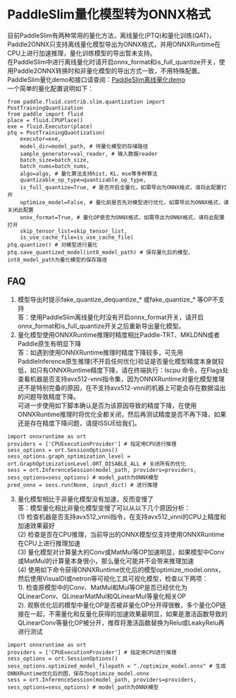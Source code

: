 # PaddleSlim量化模型转为ONNX格式
目前PaddleSlim有两种常用的量化方法，离线量化(PTQ)和量化训练(QAT)，Paddle2ONNX只支持离线量化模型导出为ONNX格式，并用ONNXRuntime在CPU上进行加速推理，量化训练模型的导出暂未支持。  
在PaddleSlim中进行离线量化时请开启onnx_format和is_full_quantize开关，使用Paddle2ONNX转换时和非量化模型的导出方式一致，不用特殊配置。PaddleSlim量化demo和接口请查阅：[PaddleSlim离线量化demo](https://github.com/PaddlePaddle/PaddleSlim/tree/develop/demo/quant/quant_post)  
一个简单的量化配置说明如下：  
```
from paddle.fluid.contrib.slim.quantization import PostTrainingQuantization
from paddle import fluid
place = fluid.CPUPlace()
exe = fluid.Executor(place)
ptq = PostTrainingQuantization(
    executor=exe,
    model_dir=model_path, # 待量化模型的存储路径
    sample_generator=val_reader, # 输入数据reader
    batch_size=batch_size,
    batch_nums=batch_nums,
    algo=algo, # 量化算法支持hist，KL，mse等多种算法
    quantizable_op_type=quantizable_op_type,
    is_full_quantize=True, # 是否开启全量化，如需导出为ONNX格式，请将此配置打开
    optimize_model=False, # 量化前是否先对模型进行优化，如需导出为ONNX格式，请关闭此配置
    onnx_format=True, # 量化OP是否为ONNX格式，如需导出为ONNX格式，请将此配置打开
    skip_tensor_list=skip_tensor_list,
    is_use_cache_file=is_use_cache_file)
ptq.quantize() # 对模型进行量化
ptq.save_quantized_model(int8_model_path) # 保存量化后的模型，int8_model_path为量化模型的保存路径
```
## FAQ
1. 模型导出时提示fake_quantize_dequantize_* 或fake_quantize_* 等OP不支持  
答：使用PaddleSlim离线量化时没有开启onnx_format开关，请开启onnx_format和is_full_quantize开关之后重新导出量化模型。  
2. 量化模型使用ONNXRuntime推理时精度相比Paddle-TRT、MKLDNN或者Paddle原生有明显下降  
答：如遇到使用ONNXRuntime推理时精度下降较多，可先用PaddleInference原生推理(不开启任何优化)验证是否量化模型精度本身就较低，如只有ONNXRuntime精度下降，请在终端执行：lscpu 命令，在Flags处查看机器是否支持avx512-vnni指令集，因为ONNXRuntime对量化模型推理还不是特别完备的原因，在不支持avx512-vnni的机器上可能会存在数据溢出的问题导致精度下降。  
可进一步使用如下脚本确认是否为该原因导致的精度下降，在使用ONNXRuntime推理时将优化全都关闭，然后再测试精度是否不再下降，如果还是存在精度下降问题，请提ISSUE给我们。
```
import onnxruntime as ort
providers = ['CPUExecutionProvider'] # 指定用CPU进行推理
sess_options = ort.SessionOptions()
sess_options.graph_optimization_level = ort.GraphOptimizationLevel.ORT_DISABLE_ALL # 关闭所有的优化
sess = ort.InferenceSession(model_path, providers=providers, sess_options=sess_options) # model_path为ONNX模型
pred_onnx = sess.run(None, input_dict) # 进行推理
```
3. 量化模型相比于非量化模型没有加速，反而变慢了  
答：模型量化相比非量化模型变慢了可以从以下几个原因分析：  
(1) 检查机器是否支持avx512_vnni指令，在支持avx512_vnni的CPU上精度和加速效果最好  
(2) 检查是否在CPU推理，当前导出的ONNX模型仅支持使用ONNXRuntime在CPU上进行推理加速  
(3) 量化模型对计算量大的Conv或MatMul等OP加速明显，如果模型中Conv或MatMul的计算量本身很小，那么量化可能并不会带来推理加速  
(4) 使用如下命令获得ONNXRuntime优化后的模型optimize_model.onnx，然后使用VisualDl或netron等可视化工具可视化模型，检查以下两项：  
1). 检查原模型中的Conv、MatMul和Mul等OP是否已经优化为QLinearConv、QLinearMatMul和QLinearMul等量化相关OP  
2). 观察优化后的模型中量化OP是否被非量化OP分开得很散，多个量化OP链接在一起，不需量化和反量化获得的加速效果最明显，如果是激活函数导致的QLinearConv等量化OP被分开，推荐将激活函数替换为Relu或LeakyRelu再进行测试  
```
import onnxruntime as ort
providers = ['CPUExecutionProvider'] # 指定用CPU进行推理
sess_options = ort.SessionOptions()
sess_options.optimized_model_filepath = "./optimize_model.onnx" # 生成ONNXRuntime优化后的图，保存为optimize_model.onnx
sess = ort.InferenceSession(model_path, providers=providers, sess_options=sess_options) # model_path为ONNX模型
```

